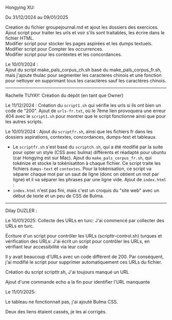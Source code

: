 Hongying XU:   

Du 31/12/2024 au 09/01/2025   

Creation du fichier groupejournal.md et ajout les dossiers des exercices.    
Ajout script pour traiter les urls et voir s'ils sont traitables, les écrire dans le fichier HTML.    
Modifier script pour stocker les pages aspirées et les dumps textuels.    
Modifier script pour Compter les occurrences.    
Modifier script pour les contextes et les concordances.  

Le 10/01/2024 :  
Ajout du script make_pals_corpus_ch.sh basé du make_pals_corpus_fr.sh, mais j'ajoute thulac pour segmenter les caracteres chinois et une fonction pour nettoyer en supprimant tous les caractères sauf les caractères chinois.

-----------------------------------------------------------------

Rachelle TUYAY:
Création du dépôt (en tant que Owner)

Le 11/12/2024 :
Création du `script1.sh` qui vérifie les urls si ils ont bien un code de "200".
Ajout de `urls-fr.txt`, où le 7ème lien provoquera une erreur 404 avec le `script1.sh` pour montrer que le script fonctionne ainsi que pour les autres scripts.

Le 10/01/2024 :
Ajout du `scriptfr.sh`, ainsi que les fichiers fr dans les dossiers aspirations, contextes, concordances, dumps-text et tableaux.
- Le `scriptfr.sh` s'est basé du `scriptch.sh`, qui a été modifié par la suite pour opter un style (CSS avec bulma) différents et réadapté pour ubuntu (car Hongying est sur Mac).
Ajout du `make_pals_corpus_fr.sh`, qui tokénize et stocke la tokénisatiton à chaque fichier. Ce script traite les fichiers `dumps-text` et `contextes`. Pour la tokénisation, ce script va séparer chaque mot par un saut de ligne (donc on obtient un mot par ligne) et il va séparer les phrases par une ligne vide.
Ajout de `index.html` :
- `index.html` n'est pas fini, mais c'est un croquis du "site web" avec un début de texte et un peu de CSS de Bulma. 
-----------------------------------------------------------------

Dilay DUZLER :

Le 10/01/2025: 
Collecte des URLs en turc: J'ai commencé par collecter des URLs en turc.

Écriture d'un script pour contrôler les URLs (scripttr-control.sh) turques et vérification des URLs: J'ai écrit un script pour contrôler les URLs, en vérifiant leur accessibilité via leur code

Il y avait beaucoup d'URLs avec un code différent de 200. Par conséquent, j'ai modifié le script pour supprimer automatiquement ces URLs du fichier.

Création du script scripttr.sh, J'ai toujours manqué un URL

Ajout d'une commande echo a la fin pour identifier l'URL manquante

Le 11/01/2025: 

Le tableau ne fonctionnait pas, j'ai ajouté Bulma CSS.

Deux des liens étaient cassés, je les ai corrigés.